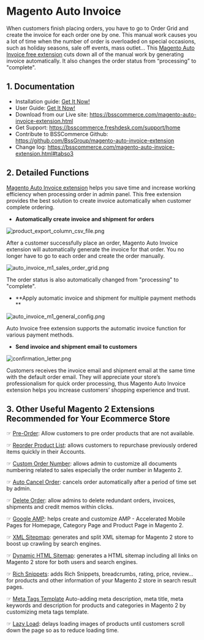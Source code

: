 # Magento Auto Invoice

When customers finish placing orders, you have to go to Order Grid and create the invoice for each order one by one. This manual work causes you a lot of time when the number of order is overloaded on special occasions, such as holiday seasons, sale off events, mass outlet… 
This [Magento Auto Invoice free extension](https://bsscommerce.com/magento-auto-invoice-extension.html) cuts down all of the manual work by generating invoice automatically. It also changes the order status from “processing” to "complete".

## 1. Documentation

- Installation guide: <a href="http://wiki.bsscommerce.com/en/latest/general/installation/installation_m1.html" target="_blank">Get It Now!</a>
- User Guide: <a href="http://wiki.bsscommerce.com/en/latest/magento_1/auto_invoice/user-guide.html" target="_blank">Get It Now!</a>
- Download from our Live site: https://bsscommerce.com/magento-auto-invoice-extension.html
- Get Support: https://bsscommerce.freshdesk.com/support/home
- Contribute to BSSCommerce Github: https://github.com/BssGroup/magento-auto-invoice-extension
- Change log: https://bsscommerce.com/magento-auto-invoice-extension.html#tabso3

## 2. Detailed Functions

[Magento Auto Invoice extension](https://bsscommerce.com/magento-auto-invoice-extension.html) helps you save time and increase working efficiency when processing order in admin panel. This free extension provides the best solution to create invoice automatically when customer complete ordering. 

- **Automatically create invoice and shipment for orders**

![product_export_column_csv_file.png](https://bsscommerce.com/media/catalog/product/cache/1/image/9df78eab33525d08d6e5fb8d27136e95/a/u/auto_invoice_m1_order_invoice.png)


After a customer successfully place an order, Magento Auto Invoice extension will automatically generate the invoice for that order. You no longer have to go to each order and create the order manually. 


![auto_invoice_m1_sales_order_grid.png](https://bsscommerce.com/media/catalog/product/cache/1/image/9df78eab33525d08d6e5fb8d27136e95/a/u/auto_invoice_m1_sales_order_grid.png)

The order status is also automatically changed from "processing" to "complete". 

- **Apply automatic invoice and shipment for multiple payment methods **


![auto_invoice_m1_general_config.png](https://bsscommerce.com/media/catalog/product/cache/1/image/9df78eab33525d08d6e5fb8d27136e95/a/u/auto_invoice_m1_general_config.png)

Auto Invoice free extension supports the automatic invoice function for various payment methods. 

- **Send invoice and shipment email to customers**

![confirmation_letter.png](https://bsscommerce.com/media/wysiwyg/infortis/screenshot/confirmation_letter.png)

Customers receives the invoice email and shipment email at the same time with the default order email. They will appreciate your store’s professionalism for quick order processing, thus Magento Auto Invoice extension helps you increase customers’ shopping experience and trust.

## 3. Other Useful Magento 2 Extensions Recommended for Your Ecommerce Store


☞ [Pre-Order](https://bsscommerce.com/magento-2-extensions/magento-2-sales-motivation/pre-order-for-magento-2.html): Allow customers to pre order products that are not available.

☞ [Reorder Product List](https://bsscommerce.com/reorder-product-list-for-magento2.html): allows customers to repurchase previously ordered items quickly in their Accounts.

☞ [Custom Order Number](https://bsscommerce.com/magento-2-custom-order-number-extension.html): allows admin to customize all documents numbering related to sales especially the order number in Magento 2.

☞ [Auto Cancel Order](https://bsscommerce.com/magento-2-auto-cancel-order-extension.html): cancels order automatically after a period of time set by admin.

☞ [Delete Order](https://bsscommerce.com/delete-order-for-magento-2.html): allow admins to delete redundant orders, invoices, shipments and credit memos within clicks.

☞ [Google AMP](https://bsscommerce.com/google-amp-extension-for-magento-2.html): helps create and customize AMP - Accelerated Mobile Pages for Homepage, Category Page and Product Page in Magento 2.

☞ [XML Sitepmap](https://bsscommerce.com/magento-2-xml-sitemap.html): generates and split XML sitemap for Magento 2 store to boost up crawling by search engines.

☞ [Dynamic HTML Sitemap](https://bsscommerce.com/dynamic-html-sitemap-for-magento-2.html): generates a HTML sitemap including all links on Magento 2 store for both users and search engines.

☞ [Rich Snippets](https://bsscommerce.com/rich-snippets-for-magento-2.html): adds Rich Snippets, breadcrumbs, rating, price, review… for products and other information of your Magento 2 store in search result pages. 

☞ [Meta Tags Template](https://bsscommerce.com/meta-tags-template-for-magento-2.html) Auto-adding meta description, meta title, meta keywords and description for products and categories in Magento 2 by customizing meta tags template.

☞ [Lazy Load](https://bsscommerce.com/magento-2-lazy-load-extension.html): delays loading images of products until customers scroll down the page so as to reduce loading time. 
